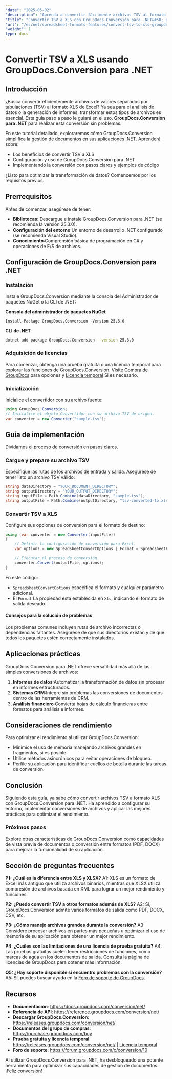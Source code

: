 ```yaml
---
"date": "2025-05-02"
"description": "Aprenda a convertir fácilmente archivos TSV al formato XLS de Excel utilizando GroupDocs.Conversion para .NET con esta guía completa."
"title": "Convertir TSV a XLS con GroupDocs.Conversion para .NET&#58; guía paso a paso"
"url": "/es/net/spreadsheet-formats-features/convert-tsv-to-xls-groupdocs-net/"
"weight": 1
type: docs
---
```

# Convertir TSV a XLS usando GroupDocs.Conversion para .NET

## Introducción

¿Busca convertir eficientemente archivos de valores separados por tabulaciones (TSV) al formato XLS de Excel? Ya sea para el análisis de datos o la generación de informes, transformar estos tipos de archivos es esencial. Esta guía paso a paso le guiará en el uso. **GroupDocs.Conversion para .NET** para realizar esta conversión sin problemas.

En este tutorial detallado, exploraremos cómo GroupDocs.Conversion simplifica la gestión de documentos en sus aplicaciones .NET. Aprenderá sobre:
- Los beneficios de convertir TSV a XLS
- Configuración y uso de GroupDocs.Conversion para .NET
- Implementando la conversión con pasos claros y ejemplos de código

¿Listo para optimizar la transformación de datos? Comencemos por los requisitos previos.

## Prerrequisitos

Antes de comenzar, asegúrese de tener:
- **Bibliotecas**: Descargue e instale GroupDocs.Conversion para .NET (se recomienda la versión 25.3.0).
- **Configuración del entorno**:Un entorno de desarrollo .NET configurado (se recomienda Visual Studio).
- **Conocimiento**:Comprensión básica de programación en C# y operaciones de E/S de archivos.

## Configuración de GroupDocs.Conversion para .NET

### Instalación

Instale GroupDocs.Conversion mediante la consola del Administrador de paquetes NuGet o la CLI de .NET:

**Consola del administrador de paquetes NuGet**

```plaintext
Install-Package GroupDocs.Conversion -Version 25.3.0
```

**CLI de .NET**

```bash
dotnet add package GroupDocs.Conversion --version 25.3.0
```

### Adquisición de licencias

Para comenzar, obtenga una prueba gratuita o una licencia temporal para explorar las funciones de GroupDocs.Conversion. Visite [Compra de GroupDocs](https://purchase.groupdocs.com/buy) para opciones y [Licencia temporal](https://purchase.groupdocs.com/temporary-license/) Si es necesario.

### Inicialización

Inicialice el convertidor con su archivo fuente:

```csharp
using GroupDocs.Conversion;
// Inicialice el objeto Convertidor con su archivo TSV de origen.
var converter = new Converter("sample.tsv");
```

## Guía de implementación

Dividamos el proceso de conversión en pasos claros.

### Cargue y prepare su archivo TSV

Especifique las rutas de los archivos de entrada y salida. Asegúrese de tener listo un archivo TSV válido:

```csharp
string dataDirectory = "YOUR_DOCUMENT_DIRECTORY";
string outputDirectory = "YOUR_OUTPUT_DIRECTORY";
string inputFile = Path.Combine(dataDirectory, "sample.tsv");
string outputFile = Path.Combine(outputDirectory, "tsv-converted-to.xls");
```

### Convertir TSV a XLS

Configure sus opciones de conversión para el formato de destino:

```csharp
using (var converter = new Converter(inputFile))
{
    // Definir la configuración de conversión para Excel.
    var options = new SpreadsheetConvertOptions { Format = SpreadsheetFileType.Xls };

    // Ejecutar el proceso de conversión.
    converter.Convert(outputFile, options);
}
```

En este código:
- `SpreadsheetConvertOptions` especifica el formato y cualquier parámetro adicional.
- El `Format` La propiedad está establecida en `Xls`, indicando el formato de salida deseado.

#### Consejos para la solución de problemas

Los problemas comunes incluyen rutas de archivo incorrectas o dependencias faltantes. Asegúrese de que sus directorios existan y de que todos los paquetes estén correctamente instalados.

## Aplicaciones prácticas

GroupDocs.Conversion para .NET ofrece versatilidad más allá de las simples conversiones de archivos:
1. **Informes de datos**:Automatizar la transformación de datos sin procesar en informes estructurados.
2. **Sistemas CRM**:Integre sin problemas las conversiones de documentos dentro de las herramientas de CRM.
3. **Análisis financiero**:Convierta hojas de cálculo financieras entre formatos para análisis e informes.

## Consideraciones de rendimiento

Para optimizar el rendimiento al utilizar GroupDocs.Conversion:
- Minimice el uso de memoria manejando archivos grandes en fragmentos, si es posible.
- Utilice métodos asincrónicos para evitar operaciones de bloqueo.
- Perfile su aplicación para identificar cuellos de botella durante las tareas de conversión.

## Conclusión

Siguiendo esta guía, ya sabe cómo convertir archivos TSV a formato XLS con GroupDocs.Conversion para .NET. Ha aprendido a configurar su entorno, implementar conversiones de archivos y aplicar las mejores prácticas para optimizar el rendimiento.

### Próximos pasos

Explore otras características de GroupDocs.Conversion como capacidades de vista previa de documentos o conversión entre formatos (PDF, DOCX) para mejorar la funcionalidad de su aplicación.

## Sección de preguntas frecuentes

**P1: ¿Cuál es la diferencia entre XLS y XLSX?**
A1: XLS es un formato de Excel más antiguo que utiliza archivos binarios, mientras que XLSX utiliza compresión de archivos basada en XML para lograr un mejor rendimiento y funciones.

**P2: ¿Puedo convertir TSV a otros formatos además de XLS?**
A2: Sí, GroupDocs.Conversion admite varios formatos de salida como PDF, DOCX, CSV, etc.

**P3: ¿Cómo manejo archivos grandes durante la conversión?**
A3: Considere procesar archivos en partes más pequeñas u optimizar el uso de memoria de su aplicación para obtener un mejor rendimiento.

**P4: ¿Cuáles son las limitaciones de una licencia de prueba gratuita?**
A4: Las pruebas gratuitas suelen tener restricciones de funciones, como marcas de agua en los documentos de salida. Consulta la página de licencias de GroupDocs para obtener más información.

**Q5: ¿Hay soporte disponible si encuentro problemas con la conversión?**
A5: Sí, puedes buscar ayuda en la [Foro de soporte de GroupDocs](https://forum.groupdocs.com/c/conversion/10).

## Recursos
- **Documentación**: https://docs.groupdocs.com/conversion/net/
- **Referencia de API**: https://reference.groupdocs.com/conversion/net/
- **Descargar GroupDocs.Conversion**: https://releases.groupdocs.com/conversion/net/
- **Documentos del grupo de compras**: https://purchase.groupdocs.com/buy
- **Prueba gratuita y licencia temporal**: https://releases.groupdocs.com/conversion/net/ | [Licencia temporal](https://purchase.groupdocs.com/temporary-license/)
- **Foro de soporte**: https://forum.groupdocs.com/c/conversion/10

Al utilizar GroupDocs.Conversion para .NET, ha desbloqueado una potente herramienta para optimizar sus capacidades de gestión de documentos. ¡Feliz conversión!